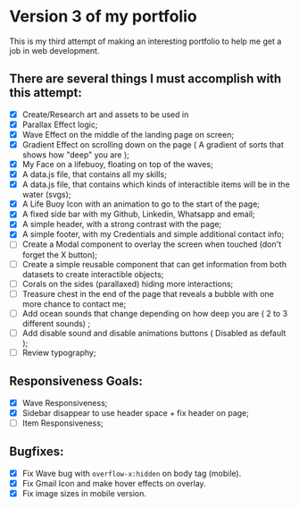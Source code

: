 # Version 3 of my portfolio
This is my third attempt of making an interesting portfolio to help me get a job in web development.
## There are several things I must accomplish with this attempt:
 - [x] Create/Research art and assets to be used in 
 - [x] Parallax Effect logic;
 - [x] Wave Effect on the middle of the landing page on screen;
 - [x] Gradient Effect on scrolling down on the page ( A gradient of sorts that shows how "deep" you are );
 - [x] My Face on a lifebuoy, floating on top of the waves;
 - [x] A data.js file, that contains all my skills;
 - [x] A data.js file, that contains which kinds of interactible items will be in the water (svgs);
 - [x] A Life Buoy Icon with an animation to go to the start of the page;
 - [x] A fixed side bar with my Github, Linkedin, Whatsapp and email;
 - [x] A simple header, with a strong contrast with the page;
 - [x] A simple footer, with my Credentials and simple additional contact info;
 - [ ] Create a Modal component to overlay the screen when touched (don't forget the X button);
 - [ ] Create a simple reusable component that can get information from both datasets to create interactible objects;
 - [ ] Corals on the sides (parallaxed) hiding more interactions;
 - [ ] Treasure chest in the end of the page that reveals a bubble with one more chance to contact me;
 - [ ] Add ocean sounds that change depending on how deep you are ( 2 to 3 different sounds) ;
 - [ ] Add disable sound and disable animations buttons ( Disabled as default );
 - [ ] Review typography;
## Responsiveness Goals:
 - [x] Wave Responsiveness;
 - [x] Sidebar disappear to use header space + fix header on page;
 - [ ] Item Responsiveness;
## Bugfixes:
 - [x] Fix Wave bug with `overflow-x:hidden` on body tag (mobile).
 - [x] Fix Gmail Icon and make hover effects on overlay.
 - [x] Fix image sizes in mobile version.